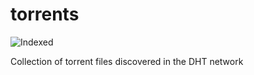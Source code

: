 torrents 
========
![Indexed](https://img.shields.io/badge/indexed-170452-blue)

Collection of torrent files discovered in the DHT network
